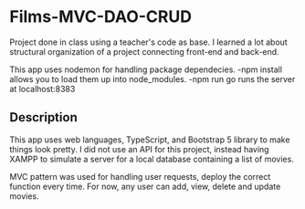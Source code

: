 # Films-MVC-DAO-CRUD
Project done in class using a teacher's code as base. I learned a lot about structural organization of a project connecting front-end and back-end.

This app uses nodemon for handling package dependecies. 
-npm install allows you to load them up into node_modules.
-npm run go runs the server at localhost:8383

## Description
This app uses web languages, TypeScript, and Bootstrap 5 library to make things look pretty.
I did not use an API for this project, instead having XAMPP to simulate a server for a local database containing a list of movies.

MVC pattern was used for handling user requests, deploy the correct function every time. For now, any user can add, view, delete and
update movies.
